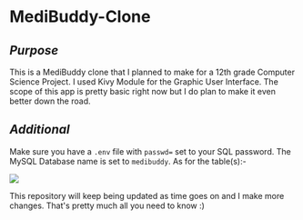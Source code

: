 # MediBuddy-Clone

_<h2>Purpose</h2>_
This is a MediBuddy clone that I planned to make for a 12th grade Computer Science Project. I used Kivy Module for the Graphic User Interface.
The scope of this app is pretty basic right now but I do plan to make it even better down the road.

_<h2>Additional</h2>_
Make sure you have a `.env` file with `passwd=` set to your SQL password.
The MySQL Database name is set to `medibuddy`. As for the table(s):-

<img src="sql.png"></img>

This repository will keep being updated as time goes on and I make more changes.
That's pretty much all you need to know :)